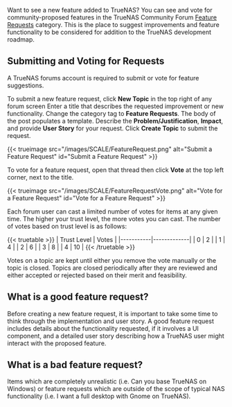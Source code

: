 &NewLine;

Want to see a new feature added to TrueNAS?
You can see and vote for community-proposed features in the TrueNAS Community Forum [Feature Requests](https://forums.truenas.com/c/features/) category.
This is the place to suggest improvements and feature functionality to be considered for addition to the TrueNAS development roadmap.

## Submitting and Voting for Requests
A TrueNAS forums account is required to submit or vote for feature suggestions.

To submit a new feature request, click **<i class="fa fa-plus" aria-hidden="true"></i> New Topic** in the top right of any forum screen
Enter a title that describes the requested improvement or new functionality.
Change the category tag to **Feature Requests**.
The body of the post populates a template.
Describe the **Problem/Justification**, **Impact**, and provide **User Story** for your request.
Click **<i class="fa fa-plus" aria-hidden="true"></i> Create Topic** to submit the request.

{{< trueimage src="/images/SCALE/FeatureRequest.png" alt="Submit a Feature Request" id="Submit a Feature Request" >}}

To vote for a feature request, open that thread then click **Vote** at the top left corner, next to the title.

{{< trueimage src="/images/SCALE/FeatureRequestVote.png" alt="Vote for a Feature Request" id="Vote for a Feature Request" >}}

Each forum user can cast a limited number of votes for items at any given time.
The higher your trust level, the more votes you can cast.
The number of votes based on trust level is as follows:

{{< truetable >}}
| Trust Level | Votes |
|-----------|-------------|
| 0 | 2 |
| 1 | 4 |
| 2 | 6 |
| 3 | 8 |
| 4 | 10 |
{{< /truetable >}}

Votes on a topic are kept until either you remove the vote manually or the topic is closed.
Topics are closed periodically after they are reviewed and either accepted or rejected based on their merit and feasibility.

## What is a good feature request?

Before creating a new feature request, it is important to take some time to think through the implementation and user story.
A good feature request includes details about the functionality requested, if it involves a UI component, and a detailed user story describing how a TrueNAS user might interact with the proposed feature.

## What is a bad feature request?

Items which are completely unrealistic (i.e. Can you base TrueNAS on Windows) or feature requests which are outside of the scope of typical NAS functionality (i.e. I want a full desktop with Gnome on TrueNAS).
